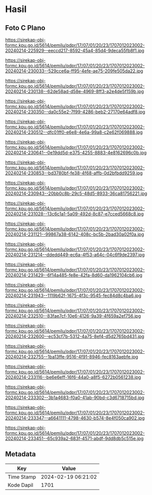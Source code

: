 # Hasil

## Foto C Plano

https://sirekap-obj-formc.kpu.go.id/5614/pemilu/pdpr/17/07/01/20/23/1707012023002-20240214-225929--eeccd217-8592-45a4-85d4-9deca55fb8f1.jpg

https://sirekap-obj-formc.kpu.go.id/5614/pemilu/pdpr/17/07/01/20/23/1707012023002-20240214-230033--529cce6a-ff95-4efe-ae75-209fe505da22.jpg

https://sirekap-obj-formc.kpu.go.id/5614/pemilu/pdpr/17/07/01/20/23/1707012023002-20240214-230138--62de58ad-d58e-4969-8ff3-a2e4de5f159b.jpg

https://sirekap-obj-formc.kpu.go.id/5614/pemilu/pdpr/17/07/01/20/23/1707012023002-20240214-230350--da0c55e2-7f99-4286-beb2-27170e64adf8.jpg

https://sirekap-obj-formc.kpu.go.id/5614/pemilu/pdpr/17/07/01/20/23/1707012023002-20240214-230512--dfc01ff0-e6e8-4e6a-99a8-c2e62f069888.jpg

https://sirekap-obj-formc.kpu.go.id/5614/pemilu/pdpr/17/07/01/20/23/1707012023002-20240214-230641--0e19dd5d-e375-4255-8883-4e8162696c0b.jpg

https://sirekap-obj-formc.kpu.go.id/5614/pemilu/pdpr/17/07/01/20/23/1707012023002-20240214-230853--bd3780bf-fe38-4f68-affb-0d2bfbdd9259.jpg

https://sirekap-obj-formc.kpu.go.id/5614/pemilu/pdpr/17/07/01/20/23/1707012023002-20240214-230943--20bb0c8b-29c5-48d5-8933-36ca81756221.jpg

https://sirekap-obj-formc.kpu.go.id/5614/pemilu/pdpr/17/07/01/20/23/1707012023002-20240214-231028--13c6c1a1-5a09-492d-8c87-e7cced5668c8.jpg

https://sirekap-obj-formc.kpu.go.id/5614/pemilu/pdpr/17/07/01/20/23/1707012023002-20240214-231121--99867a38-6142-408c-bc5b-2bad30a02f0a.jpg

https://sirekap-obj-formc.kpu.go.id/5614/pemilu/pdpr/17/07/01/20/23/1707012023002-20240214-231214--ddedd449-ec6a-4f53-a64c-04c6f9de2397.jpg

https://sirekap-obj-formc.kpu.go.id/5614/pemilu/pdpr/17/07/01/20/23/1707012023002-20240214-231429--6f14a485-fe8e-42fa-8d60-da1962104cb6.jpg

https://sirekap-obj-formc.kpu.go.id/5614/pemilu/pdpr/17/07/01/20/23/1707012023002-20240214-231943--1119b62f-1675-4f3c-9545-fec84d8c4ba6.jpg

https://sirekap-obj-formc.kpu.go.id/5614/pemilu/pdpr/17/07/01/20/23/1707012023002-20240214-232510--83fae7cf-10e6-4126-9a39-4f659a2ef756.jpg

https://sirekap-obj-formc.kpu.go.id/5614/pemilu/pdpr/17/07/01/20/23/1707012023002-20240214-232600--ec53cf7b-5312-4a75-8ef4-d5d2765bd431.jpg

https://sirekap-obj-formc.kpu.go.id/5614/pemilu/pdpr/17/07/01/20/23/1707012023002-20240214-232755--1ba13ffe-9516-4f91-8946-fec8163aebfe.jpg

https://sirekap-obj-formc.kpu.go.id/5614/pemilu/pdpr/17/07/01/20/23/1707012023002-20240214-233116--be6e6eff-16f6-44a0-a8f5-6272b0561238.jpg

https://sirekap-obj-formc.kpu.go.id/5614/pemilu/pdpr/17/07/01/20/23/1707012023002-20240214-233302--3b1a4683-f0a0-41ab-90bd-c3d6718715bd.jpg

https://sirekap-obj-formc.kpu.go.id/5614/pemilu/pdpr/17/07/01/20/23/1707012023002-20240214-233347--a6641111-4798-4630-b574-8e4f050ca902.jpg

https://sirekap-obj-formc.kpu.go.id/5614/pemilu/pdpr/17/07/01/20/23/1707012023002-20240214-233451--65c939a2-683f-4571-abdf-9dd8db5c515e.jpg


## Metadata

| Key        | Value               |
| ---------- | ------------------- |
| Time Stamp | 2024-02-19 06:21:02 |
| Kode Dapil | 1701                |



